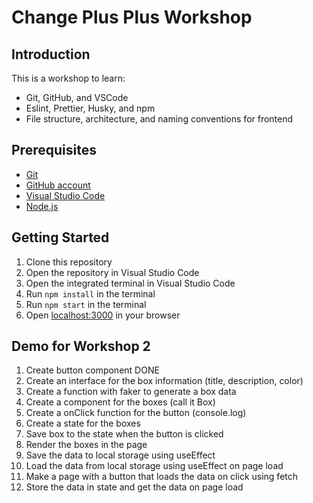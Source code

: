 # Change Plus Plus Workshop

## Introduction

This is a workshop to learn:
- Git, GitHub, and VSCode
- Eslint, Prettier, Husky, and npm
- File structure, architecture, and naming conventions for frontend

## Prerequisites

- [Git](https://git-scm.com/)
- [GitHub account](www.github.com)
- [Visual Studio Code](https://code.visualstudio.com/)
- [Node.js](https://nodejs.org/en/)

## Getting Started

1. Clone this repository
2. Open the repository in Visual Studio Code
3. Open the integrated terminal in Visual Studio Code
4. Run `npm install` in the terminal
5. Run `npm start` in the terminal
6. Open [localhost:3000](http://localhost:3000/) in your browser

## Demo for Workshop 2
 1) Create button component DONE
 2) Create an interface for the box information (title, description, color)
 3) Create a function with faker to generate a box data
 4) Create a component for the boxes (call it Box)
 5) Create a onClick function for the button (console.log)
 6) Create a state for the boxes
 7) Save box to the state when the button is clicked
 8) Render the boxes in the page
 9) Save the data to local storage using useEffect
 10) Load the data from local storage using useEffect on page load
 11) Make a page with a button that loads the data on click using fetch
 12) Store the data in state and get the data on page load
